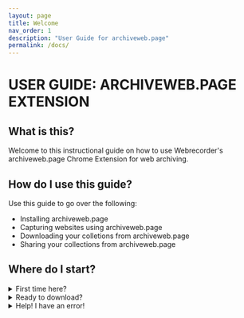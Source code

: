 ```yaml
---
layout: page
title: Welcome
nav_order: 1
description: "User Guide for archiveweb.page"
permalink: /docs/
---
```


# USER GUIDE: ARCHIVEWEB.PAGE EXTENSION

## What is this?
Welcome to this instructional guide on how to use Webrecorder's archiveweb.page Chrome Extension for web archiving. 

## How do I use this guide?
Use this guide to go over the following:
* Installing archiveweb.page
* Capturing websites using archiveweb.page
* Downloading your colletions from archiveweb.page
* Sharing your collections from archiveweb.page

## Where do I start?
  <details>
    <summary>
        First time here?
    </summary>
      <p>
       Start with installation section of the instructions.
      </p>
  </details>

<details>
    <summary>
        Ready to download?
    </summary>
      <p>
       Go to the Download Archives section.
      </p>
  </details>

<details>
    <summary>
        Help! I have an error!
    </summary>
      <p>
       Start with installation section of the instructions.
      </p>
  </details>

 
  
